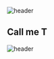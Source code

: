 
![header](https://capsule-render.vercel.app/api?type=wave&color=gradient&height=200&section=header&text=タイさんです&fontSize=90&fontAlignY=50)
## Call me T
![header](https://capsule-render.vercel.app/api?type=wave&color=gradient&height=200&section=footer&text=Soy%20Tai&fontSize=90&fontAlignY=50&animation=fadeIn)




<!--
**TalJa1/TalJa1** is a ✨ _special_ ✨ repository because its `README.md` (this file) appears on your GitHub profile.

Here are some ideas to get you started:

- 🔭 I’m currently working on ...
- 🌱 I’m currently learning ...
- 👯 I’m looking to collaborate on ...
- 🤔 I’m looking for help with ...
- 💬 Ask me about ...
- 📫 How to reach me: ...
- 😄 Pronouns: ...
- ⚡ Fun fact: ...
-->
